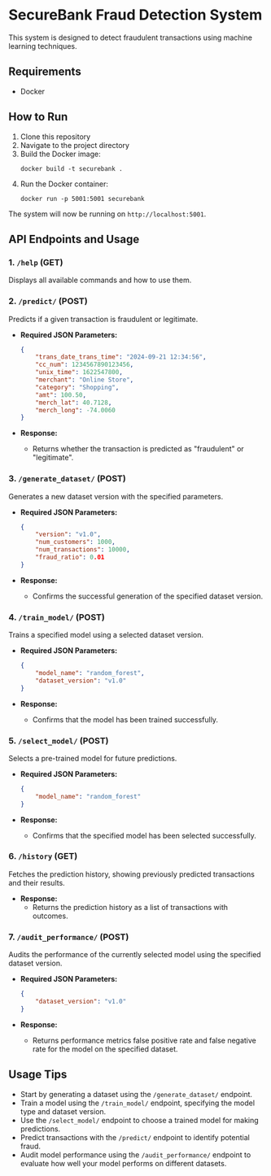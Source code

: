 # SecureBank Fraud Detection System

This system is designed to detect fraudulent transactions using machine learning techniques.

## Requirements

- Docker

## How to Run

1. Clone this repository
2. Navigate to the project directory
3. Build the Docker image:
   ```
   docker build -t securebank .
   ```
4. Run the Docker container:
   ```
   docker run -p 5001:5001 securebank
   ```

The system will now be running on `http://localhost:5001`.


## API Endpoints and Usage

### 1. `/help` (GET)

Displays all available commands and how to use them.

### 2. `/predict/` (POST)

Predicts if a given transaction is fraudulent or legitimate.

- **Required JSON Parameters:**
    ```json
    {
        "trans_date_trans_time": "2024-09-21 12:34:56",
        "cc_num": 1234567890123456,
        "unix_time": 1622547800,
        "merchant": "Online Store",
        "category": "Shopping",
        "amt": 100.50,
        "merch_lat": 40.7128,
        "merch_long": -74.0060
    }
    ```

- **Response:**
    - Returns whether the transaction is predicted as "fraudulent" or "legitimate".

### 3. `/generate_dataset/` (POST)

Generates a new dataset version with the specified parameters.

- **Required JSON Parameters:**
    ```json
    {
        "version": "v1.0",
        "num_customers": 1000,
        "num_transactions": 10000,
        "fraud_ratio": 0.01
    }
    ```

- **Response:**
    - Confirms the successful generation of the specified dataset version.

### 4. `/train_model/` (POST)

Trains a specified model using a selected dataset version.

- **Required JSON Parameters:**
    ```json
    {
        "model_name": "random_forest",
        "dataset_version": "v1.0"
    }
    ```

- **Response:**
    - Confirms that the model has been trained successfully.

### 5. `/select_model/` (POST)

Selects a pre-trained model for future predictions.

- **Required JSON Parameters:**
    ```json
    {
        "model_name": "random_forest"
    }
    ```

- **Response:**
    - Confirms that the specified model has been selected successfully.

### 6. `/history` (GET)

Fetches the prediction history, showing previously predicted transactions and their results.

- **Response:**
    - Returns the prediction history as a list of transactions with outcomes.

### 7. `/audit_performance/` (POST)

Audits the performance of the currently selected model using the specified dataset version.

- **Required JSON Parameters:**
    ```json
    {
        "dataset_version": "v1.0"
    }
    ```

- **Response:**
    - Returns performance metrics false positive rate and false negative rate for the model on the specified dataset.

## Usage Tips

- Start by generating a dataset using the `/generate_dataset/` endpoint.
- Train a model using the `/train_model/` endpoint, specifying the model type and dataset version.
- Use the `/select_model/` endpoint to choose a trained model for making predictions.
- Predict transactions with the `/predict/` endpoint to identify potential fraud.
- Audit model performance using the `/audit_performance/` endpoint to evaluate how well your model performs on different datasets.

